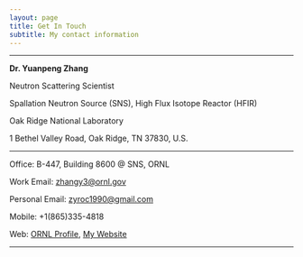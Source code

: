```yaml
---
layout: page
title: Get In Touch
subtitle: My contact information
---
```


---

**Dr. Yuanpeng Zhang**

Neutron Scattering Scientist

Spallation Neutron Source (SNS), High Flux Isotope Reactor (HFIR)

Oak Ridge National Laboratory

1 Bethel Valley Road, Oak Ridge, TN 37830, U.S.

---

Office: B-447, Building 8600 @ SNS, ORNL

Work Email: <a href="mailto: zhangy3@ornl.gov" target="_blank">zhangy3@ornl.gov</a>

Personal Email: <a href="mailto: zyroc1990@gmail.com" target="_blank">zyroc1990@gmail.com</a>

Mobile: +1(865)335-4818

Web: <a href="https://www.ornl.gov/staff-profile/yuanpeng-zhang" target="_blank">ORNL Profile</a>, <a href="https://www.iris2020.net" target="_blank">My Website</a>

---
